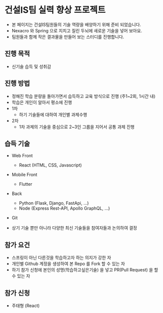 # 건설IS팀 실력 향상 프로젝트

* 본 페이지는 건설IS팀원들의 기술 역량을 배양하기 위해 준비 되었습니다.
* Nexacro 와 Spring 으로 지치고 질린 두뇌에 새로운 기술을 넣어 보아요.
* 팀원들과 함께 작은 결과물을 만들어 보는 스터디를 진행합니다.

## 진행 목적
* 신기술 습득 및 성취감

## 진행 방법
* 정해진 학습 분량을 돌아가면서 습득하고 교육 방식으로 진행 (주1~2회, 1시간 내)
* 학습은 개인이 알아서 평소에 진행
* 1차
  * 하기 기술들에 대하여 개인별 과제수행
* 2차
  * 1차 과제의 기술을 중심으로 2~3인 그룹을 지어서 공통 과제 진행

## 습득 기술
* Web Front
  * React (HTML, CSS, Javascript)
* Mobile Front
  * Flutter
* Back
  * Python (Flask, Django, FastApi, ...)
  * Node (Express Rest-API, Apollo GraphQL, ...)
* Git

* 상기 기술 뿐만 아니라 다양한 최신 기술들을 참여자들과 논의하여 결정

## 참가 요건
* 스프링이 아닌 다른것을 학습하고자 하는 의지가 강한 자
* 개인별 Github 계정을 생성하여 본 Repo 를 Fork 할 수 있는 자
* 하기 참가 신청에 본인의 성명(학습하고싶은기술) 을 넣고 PR(Pull Request) 을 할 수 있는 자


## 참가 신청
* 주태형 (React)
